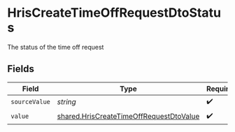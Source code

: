 # HrisCreateTimeOffRequestDtoStatus

The status of the time off request


## Fields

| Field                                                                                                     | Type                                                                                                      | Required                                                                                                  | Description                                                                                               |
| --------------------------------------------------------------------------------------------------------- | --------------------------------------------------------------------------------------------------------- | --------------------------------------------------------------------------------------------------------- | --------------------------------------------------------------------------------------------------------- |
| `sourceValue`                                                                                             | *string*                                                                                                  | :heavy_check_mark:                                                                                        | N/A                                                                                                       |
| `value`                                                                                                   | [shared.HrisCreateTimeOffRequestDtoValue](../../../sdk/models/shared/hriscreatetimeoffrequestdtovalue.md) | :heavy_check_mark:                                                                                        | N/A                                                                                                       |